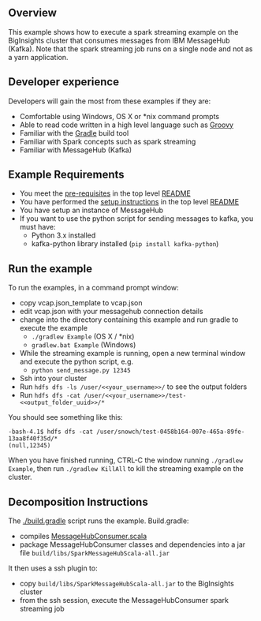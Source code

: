 ## Overview

This example shows how to execute a spark streaming example on the BigInsights cluster that consumes messages from IBM MessageHub (Kafka).  Note that the spark streaming job runs on a single node and not as a yarn application.

## Developer experience

Developers will gain the most from these examples if they are:

- Comfortable using Windows, OS X or *nix command prompts
- Able to read code written in a high level language such as [Groovy](http://www.groovy-lang.org/)
- Familiar with the [Gradle](https://gradle.org/) build tool
- Familiar with Spark concepts such as spark streaming
- Familiar with MessageHub (Kafka)

## Example Requirements

- You meet the [pre-requisites](../../README.md#pre-requisites) in the top level [README](../../README.md)
- You have performed the [setup instructions](../../README.md#setup-instructions) in the top level [README](../../README.md)
- You have setup an instance of MessageHub
- If you want to use the python script for sending messages to kafka, you must have:
  - Python 3.x installed
  - kafka-python library installed (`pip install kafka-python`)

## Run the example

To run the examples, in a command prompt window:

   - copy vcap.json_template to vcap.json
   - edit vcap.json with your messagehub connection details
   - change into the directory containing this example and run gradle to execute the example
      - `./gradlew Example` (OS X / *nix)
      - `gradlew.bat Example` (Windows)
   - While the streaming example is running, open a new terminal window and execute the python script, e.g.
      - `python send_message.py 12345`
   - Ssh into your cluster
   - Run `hdfs dfs -ls /user/<<your_username>>/` to see the output folders
   - Run `hdfs dfs -cat /user/<<your_username>>/test-<<output_folder_uuid>>/*`

You should see something like this:

```
-bash-4.1$ hdfs dfs -cat /user/snowch/test-0458b164-007e-465a-89fe-13aa8f40f35d/*
(null,12345)
```

When you have finished running, CTRL-C the window running `./gradlew Example`, then run `./gradlew KillAll` to kill the streaming example on the cluster.

## Decomposition Instructions

The [./build.gradle](./build.gradle) script runs the example.  Build.gradle:

- compiles [MessageHubConsumer.scala](./src/main/scala/biginsights/examples/MessageHubConsumer.scala)
- package MessageHubConsumer classes and dependencies into a jar file `build/libs/SparkMessageHubScala-all.jar`

It then uses a ssh plugin to:

- copy `build/libs/SparkMessageHubScala-all.jar` to the BigInsights cluster
- from the ssh session, execute the MessageHubConsumer spark streaming job


